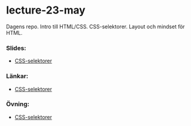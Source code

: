 # lecture-23-may
Dagens repo. Intro till HTML/CSS. CSS-selektorer. Layout och mindset för HTML.


### Slides:
* [CSS-selektorer](https://docs.google.com/presentation/d/1roWAreTYHDpQqxnZLhBtPRJIBUEeoOO98AKveVBfhkg/edit?usp=sharing)

### Länkar:
* [CSS-selektorer](https://webdesign.tutsplus.com/the-30-css-selectors-you-must-memorize--net-16048t#toc-v9yl-xnth-of-typen)

### Övning:
* [CSS-selektorer](https://github.com/zocom-sandra-larsson/CSS-basics---Selectors/tree/master)